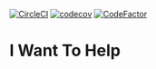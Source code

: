 [![CircleCI](https://circleci.com/gh/iwanttohelpnz/iwanttohelp.svg?style=svg)](https://circleci.com/gh/iwanttohelpnz/iwanttohelp)
[![codecov](https://codecov.io/gh/iwanttohelpnz/iwanttohelp/branch/master/graph/badge.svg)](https://codecov.io/gh/iwanttohelpnz/iwanttohelp)
[![CodeFactor](https://www.codefactor.io/repository/github/iwanttohelpnz/iwanttohelp/badge)](https://www.codefactor.io/repository/github/iwanttohelpnz/iwanttohelp)

# I Want To Help
